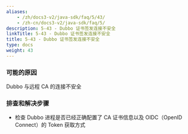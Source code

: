```yaml
---
aliases:
    - /zh/docs3-v2/java-sdk/faq/5/43/
    - /zh-cn/docs3-v2/java-sdk/faq/5/
description: 5-43 - Dubbo 证书签发连接不安全
linkTitle: 5-43 - Dubbo 证书签发连接不安全
title: 5-43 - Dubbo 证书签发连接不安全
type: docs
weight: 43
---
```






### 可能的原因

Dubbo 与远程 CA 的连接不安全

### 排查和解决步骤

- 检查 Dubbo 进程是否已经正确配置了 CA 证书信息以及 OIDC（OpenID Connect）的 Token 获取方式